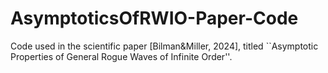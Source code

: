 # AsymptoticsOfRWIO-Paper-Code
Code used in the scientific paper [Bilman&amp;Miller, 2024], titled ``Asymptotic Properties of General Rogue Waves of Infinite Order''.
